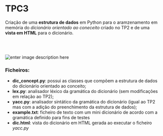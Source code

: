 
# TPC3

Criação de uma **estrutura de dados** em Python para o aramzenamento em memória do *dicionário orientado ao coneceito*
criado no TP2 e de uma **vista em HTML** para o dicionário.

<br>
<br>


![enter image description here](https://raw.githubusercontent.com/henriqueparola/spln-2223/main/TPC3/images/banner.png)

### Ficheiros:
* **dic_concept.py**:  possui as classes que compõem a estrutura de dados do dicionário orientado ao conceito;
* **lex.py**: analisador léxico da gramática do dicionário (sem modificações em relação ao TP2);
* **yacc.py**: analisador sintático da gramática do dicionário (igual ao TP2 mas com a adição do preenchimento da estrutura de dados);
* **example.txt**: ficheiro de texto com um mini dicionário de acordo com a gramática definido para fins de testes
* **dic.html**: vista do dicionário em HTML gerada ao executar o ficheiro *yacc.py*
